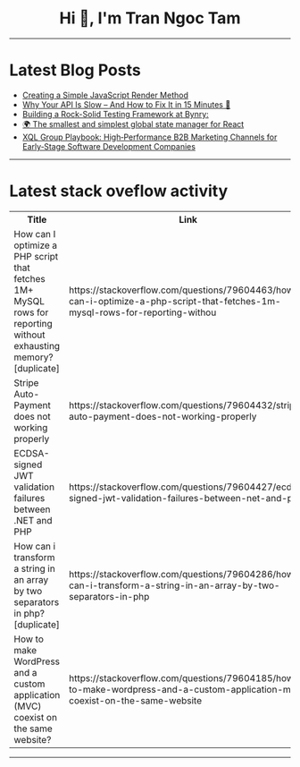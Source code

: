 <h1 align="center">Hi 👋, I'm Tran Ngoc Tam</h1>

---

# Latest Blog Posts 
<!-- BLOG-POST-LIST:START -->
- [Creating a Simple JavaScript Render Method](https://dev.to/mohansandesh/creating-a-simple-javascript-render-method-5972)
- [Why Your API Is Slow – And How to Fix It in 15 Minutes 🚀](https://dev.to/alisamir/why-your-api-is-slow-and-how-to-fix-it-in-15-minutes-40fo)
- [Building a Rock-Solid Testing Framework at Bynry:](https://dev.to/mr_harshkumar_jha/building-a-rock-solid-testing-framework-at-bynry-4l8o)
- [🌍 The smallest and simplest global state manager for React](https://dev.to/9zemian5/the-smallest-and-simplest-global-state-manager-for-react-4h2h)
- [XQL Group Playbook: High‑Performance B2B Marketing Channels for Early‑Stage Software Development Companies](https://dev.to/danylo_fedirko_e38be56528/xql-group-playbook-high-performance-b2b-marketing-channels-for-early-stage-software-development-51nd)
<!-- BLOG-POST-LIST:END -->

---

# Latest stack oveflow activity
<table>
  <tr><th>Title</th><th>Link</th></tr>
  <!-- STACKOVERFLOW:START --><tr><td>How can I optimize a PHP script that fetches 1M+ MySQL rows for reporting without exhausting memory? [duplicate]</td><td>https://stackoverflow.com/questions/79604463/how-can-i-optimize-a-php-script-that-fetches-1m-mysql-rows-for-reporting-withou</td></tr><tr><td>Stripe Auto-Payment does not working properly</td><td>https://stackoverflow.com/questions/79604432/stripe-auto-payment-does-not-working-properly</td></tr><tr><td>ECDSA-signed JWT validation failures between .NET and PHP</td><td>https://stackoverflow.com/questions/79604427/ecdsa-signed-jwt-validation-failures-between-net-and-php</td></tr><tr><td>How can i transform a string in an array by two separators in php? [duplicate]</td><td>https://stackoverflow.com/questions/79604286/how-can-i-transform-a-string-in-an-array-by-two-separators-in-php</td></tr><tr><td>How to make WordPress and a custom application &lpar;MVC&rpar; coexist on the same website?</td><td>https://stackoverflow.com/questions/79604185/how-to-make-wordpress-and-a-custom-application-mvc-coexist-on-the-same-website</td></tr><!-- STACKOVERFLOW:END -->
</table>

---


